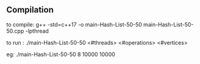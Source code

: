Compilation
--------

to compile: g++ -std=c++17 -o main-Hash-List-50-50 main-Hash-List-50-50.cpp -lpthread

to run : ./main-Hash-List-50-50 <#threads> <#operations> <#vertices>

eg: ./main-Hash-List-50-50 8 10000 10000

